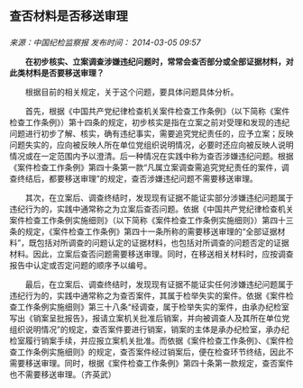 ## 查否材料是否移送审理

### 

_来源：中国纪检监察报_ _发布时间： 2014-03-05 09:57_

　　**在初步核实、立案调查涉嫌违纪问题时，常常会查否部分或全部证据材料，对此类材料是否要移送审理？**

　　根据目前的相关规定，关于这个问题，要具体问题具体分析。

　　首先，根据《中国共产党纪律检查机关案件检查工作条例》（以下简称《案件检查工作条例》）第十四条的规定，初步核实是指在立案之前对受理和发现的违纪问题进行初步了解、核实，确有违纪事实，需要追究党纪责任的，应予立案；反映问题失实的，应向被反映人所在单位党组织说明情况，必要时还应向被反映人说明情况或在一定范围内予以澄清。后一种情况在实践中称为查否涉嫌违纪问题。根据《案件检查工作条例》第四十条第一款“凡属立案调查需追究党纪责任的案件，调查终结后，都要移送审理”的规定，查否涉嫌违纪问题不需要移送审理。

　　其次，在立案后、调查终结时，发现现有证据不能证实部分涉嫌违纪问题属于违纪行为的，实践中通常称之为立案后查否问题。依据《中国共产党纪律检查机关案件检查工作条例实施细则》（以下简称《案件检查工作条例实施细则》）第四十三条的规定，《案件检查工作条例》第四十一条所称的需要移送审理的“全部证据材料”，既包括对所调查的问题认定的证据材料，也包括对所调查的问题否定的证据材料。因此，立案后查否问题需要移送审理。同时，在移送相关材料时，应按调查报告中认定或否定问题的顺序予以编号。

　　最后，在立案后、调查终结时，发现现有证据不能证实任何涉嫌违纪问题属于违纪行为的，实践中通常称之为查否案件，其属于检举失实的案件。依据《案件检查工作条例实施细则》第三十八条“经调查，属于检举失实的案件，由承办纪检室写出《销案呈批报告》，报请立案机关批准后销案，并向被调查人及其所在单位党组织说明情况”的规定，查否案件要进行销案，销案的主体是承办纪检室，承办纪检室履行销案手续，并应报立案机关批准。而依据《案件检查工作条例》、《案件检查工作条例实施细则》的规定，查否案件经过销案后，便在检查环节终结，因此不需要移送审理。同时，根据《案件检查工作条例》第四十条第一款规定，查否案件也不需要移送审理。（齐英武）